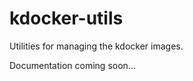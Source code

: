 kdocker-utils
=============

Utilities for managing the kdocker images. 

Documentation coming soon...
